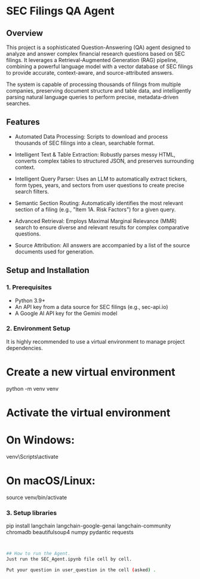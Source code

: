 # SEC Filings QA Agent

## Overview

This project is a sophisticated Question-Answering (QA) agent designed to analyze and answer complex financial research questions based on SEC filings. It leverages a Retrieval-Augmented Generation (RAG) pipeline, combining a powerful language model with a vector database of SEC filings to provide accurate, context-aware, and source-attributed answers.

The system is capable of processing thousands of filings from multiple companies, preserving document structure and table data, and intelligently parsing natural language queries to perform precise, metadata-driven searches.

## Features

- Automated Data Processing: Scripts to download and process thousands of SEC filings into a clean, searchable format.

- Intelligent Text & Table Extraction: Robustly parses messy HTML, converts complex tables to structured JSON, and preserves surrounding context.

- Intelligent Query Parser: Uses an LLM to automatically extract tickers, form types, years, and sectors from user questions to create precise search filters.

- Semantic Section Routing: Automatically identifies the most relevant section of a filing (e.g., "Item 1A. Risk Factors") for a given query.

- Advanced Retrieval: Employs Maximal Marginal Relevance (MMR) search to ensure diverse and relevant results for complex comparative questions.

- Source Attribution: All answers are accompanied by a list of the source documents used for generation.

## Setup and Installation

### 1. Prerequisites

- Python 3.9+
- An API key from a data source for SEC filings (e.g., sec-api.io)
- A Google AI API key for the Gemini model

### 2. Environment Setup

It is highly recommended to use a virtual environment to manage project dependencies.

# Create a new virtual environment
python -m venv venv

# Activate the virtual environment
# On Windows:
venv\Scripts\activate
# On macOS/Linux:
source venv/bin/activate


### 3. Setup libraries 

pip install langchain langchain-google-genai langchain-community chromadb beautifulsoup4 numpy pydantic requests

```bash


## How to run the Agent.
Just run the SEC_Agent.ipynb file cell by cell. 

Put your question in user_question in the cell (asked) . 

